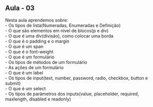 ﻿
## Aula - 03

Nesta aula aprendemos sobre:
    <br>
    - Os tipos de lista(Numeradas, Enumeradas e Definição)
    <br>
    - O que são elementos em nível de blocos(p e div)
    <br>
    - O que é uma div(divisão), como colocar uma borda
    <br>
    - O que é o padding e o margin
    <br>
    - O que é um span
    <br>
    - O que é o font-weight
    <br>
    - O que é um formulário
    <br>
    - Os tipos de métodos de um formulário
    <br>
    - As ações de um formulário
    <br>
    - O que é um label
    <br>
    - Os tipos de input(text, number, password, radio, checkbox, button e submit)
    <br>
    - O que é um select
    <br>
    - Os tipos de parâmetros dos inputs(value, placeholder, required, maxlength, disabled e readonly)
    <br>
